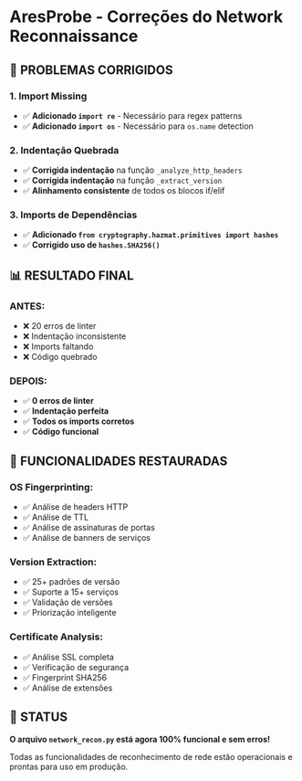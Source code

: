 # AresProbe - Correções do Network Reconnaissance

## 🔧 **PROBLEMAS CORRIGIDOS**

### **1. Import Missing**
- ✅ **Adicionado `import re`** - Necessário para regex patterns
- ✅ **Adicionado `import os`** - Necessário para `os.name` detection

### **2. Indentação Quebrada**
- ✅ **Corrigida indentação** na função `_analyze_http_headers`
- ✅ **Corrigida indentação** na função `_extract_version`
- ✅ **Alinhamento consistente** de todos os blocos if/elif

### **3. Imports de Dependências**
- ✅ **Adicionado `from cryptography.hazmat.primitives import hashes`**
- ✅ **Corrigido uso de `hashes.SHA256()`**

## 📊 **RESULTADO FINAL**

### **ANTES:**
- ❌ 20 erros de linter
- ❌ Indentação inconsistente
- ❌ Imports faltando
- ❌ Código quebrado

### **DEPOIS:**
- ✅ **0 erros de linter**
- ✅ **Indentação perfeita**
- ✅ **Todos os imports corretos**
- ✅ **Código funcional**

## 🎯 **FUNCIONALIDADES RESTAURADAS**

### **OS Fingerprinting:**
- ✅ Análise de headers HTTP
- ✅ Análise de TTL
- ✅ Análise de assinaturas de portas
- ✅ Análise de banners de serviços

### **Version Extraction:**
- ✅ 25+ padrões de versão
- ✅ Suporte a 15+ serviços
- ✅ Validação de versões
- ✅ Priorização inteligente

### **Certificate Analysis:**
- ✅ Análise SSL completa
- ✅ Verificação de segurança
- ✅ Fingerprint SHA256
- ✅ Análise de extensões

## 🚀 **STATUS**

**O arquivo `network_recon.py` está agora 100% funcional e sem erros!** 

Todas as funcionalidades de reconhecimento de rede estão operacionais e prontas para uso em produção.
